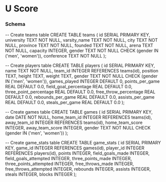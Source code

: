 # U Score

### Schema

-- Create teams table
CREATE TABLE teams (
    id SERIAL PRIMARY KEY,
    university TEXT NOT NULL,
    varsity_name TEXT NOT NULL,
    city TEXT NOT NULL,
    province TEXT NOT NULL,
    founded TEXT NOT NULL,
    arena TEXT NOT NULL,
    capacity INTEGER,
    gender TEXT NOT NULL CHECK (gender IN ('men', 'women')),
    conference TEXT NOT NULL
);

-- Create players table
CREATE TABLE players (
    id SERIAL PRIMARY KEY,
    name TEXT NOT NULL,
    team_id INTEGER REFERENCES teams(id),
    position TEXT,
    height TEXT,
    weight TEXT,
    gender TEXT NOT NULL CHECK (gender IN ('men', 'women')),
    games_played INTEGER DEFAULT 0,
    points_per_game REAL DEFAULT 0.0,
    field_goal_percentage REAL DEFAULT 0.0,
    three_point_percentage REAL DEFAULT 0.0,
    free_throw_percentage REAL DEFAULT 0.0,
    rebounds_per_game REAL DEFAULT 0.0,
    assists_per_game REAL DEFAULT 0.0,
    steals_per_game REAL DEFAULT 0.0
);

-- Create games table
CREATE TABLE games (
    id SERIAL PRIMARY KEY,
    date DATE NOT NULL,
    home_team_id INTEGER REFERENCES teams(id),
    away_team_id INTEGER REFERENCES teams(id),
    home_team_score INTEGER,
    away_team_score INTEGER,
    gender TEXT NOT NULL CHECK (gender IN ('men', 'women'))
);

-- Create game_stats table
CREATE TABLE game_stats (
    id SERIAL PRIMARY KEY,
    game_id INTEGER REFERENCES games(id),
    player_id INTEGER REFERENCES players(id),
    points INTEGER,
    field_goals_made INTEGER,
    field_goals_attempted INTEGER,
    three_points_made INTEGER,
    three_points_attempted INTEGER,
    free_throws_made INTEGER,
    free_throws_attempted INTEGER,
    rebounds INTEGER,
    assists INTEGER,
    steals INTEGER,
    blocks INTEGER
);